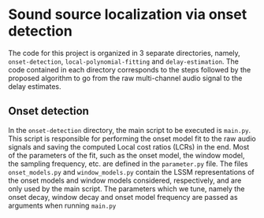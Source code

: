 # Sound source localization via onset detection

The code for this project is organized in 3 separate directories, namely, `onset-detection`, `local-polynomial-fitting` and `delay-estimation`. The code contained in each directory corresponds to the steps followed by the proposed algorithm to go from the raw multi-channel audio signal to the delay estimates.

## Onset detection
In the `onset-detection` directory, the main script to be executed is `main.py`. This script is responsible for performing the onset model fit to the raw audio signals and saving the computed Local cost ratios (LCRs) in the end. Most of the parameters of the fit, such as the onset model, the window model, the sampling frequency, etc. are defined in the `parameter.py` file. The files  `onset_models.py` and `window_models.py` contain the LSSM representations of the onset models and window models considered, respectively, and are only used by the main script. The parameters which we tune, namely the onset decay, window decay and onset model frequency are passed as arguments when running `main.py`
 
